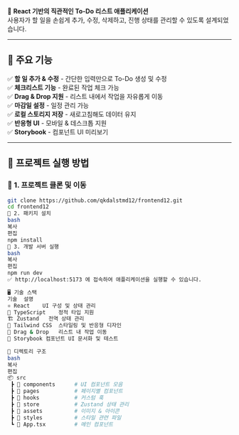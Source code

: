 🚀 **React 기반의 직관적인 To-Do 리스트 애플리케이션**  
사용자가 할 일을 손쉽게 추가, 수정, 삭제하고, 진행 상태를 관리할 수 있도록 설계되었습니다.  

---

## 📌 주요 기능

✅ **할 일 추가 & 수정** - 간단한 입력만으로 To-Do 생성 및 수정  
✅ **체크리스트 기능** - 완료된 작업 체크 가능  
✅ **Drag & Drop 지원** - 리스트 내에서 작업을 자유롭게 이동  
✅ **마감일 설정** - 일정 관리 가능  
✅ **로컬 스토리지 저장** - 새로고침해도 데이터 유지  
✅ **반응형 UI** - 모바일 & 데스크톱 지원  
✅ **Storybook** - 컴포넌트 UI 미리보기  

---

## 🚀 프로젝트 실행 방법

### 📌 1. 프로젝트 클론 및 이동
```bash
git clone https://github.com/qkdalstmd12/frontend12.git
cd frontend12
📌 2. 패키지 설치
bash
복사
편집
npm install
📌 3. 개발 서버 실행
bash
복사
편집
npm run dev
✅ http://localhost:5173 에 접속하여 애플리케이션을 실행할 수 있습니다.

🖥️ 기술 스택
기술	설명
⚛️ React	UI 구성 및 상태 관리
📄 TypeScript	정적 타입 지원
🏗 Zustand	전역 상태 관리
🎨 Tailwind CSS	스타일링 및 반응형 디자인
🔄 Drag & Drop	리스트 내 작업 이동
🧪 Storybook	컴포넌트 UI 문서화 및 테스트

📜 디렉토리 구조
bash
복사
편집
📦 src
 ┣ 📂 components      # UI 컴포넌트 모음
 ┣ 📂 pages           # 페이지별 컴포넌트
 ┣ 📂 hooks           # 커스텀 훅
 ┣ 📂 store           # Zustand 상태 관리
 ┣ 📂 assets          # 이미지 & 아이콘
 ┣ 📂 styles          # 스타일 관련 파일
 ┗ 📜 App.tsx         # 메인 컴포넌트